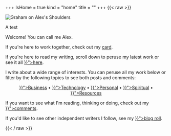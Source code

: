 +++
IsHome = true
kind = "home"
title = ""
+++
{{< raw >}}
<div class="home-page">
  <div class="title-img-container">
    <img class="title-img" src="https://30odha.by.files.1drv.com/y4mKYu6Uh5IYc_-I2yvtnVVEfXY4lJGm960ILB0GLEYamEMHduu_C4BgCJeP3yBc6OjrU8-Stml9OB7kLSdBTpcmuVtmGL-7TdUOSgSCjvAHb6Fs0eMpSYjoHBvK_YT7qTQjwFiWimA_8hb-Is5zNRnfelGBXsya1K-OLg_rkzOw3L2eLQ9ff92PMD0D-aq8dAQjCreVni7aX3vUFO1-Y5R8Q?width=495&height=660&cropmode=none" alt="Graham on Alex's Shoulders">
  </div>

  <div class="title-body">
      <p>A test</p>
      <p>Welcome! You can call me Alex.</p>
      <p>If you're here to work together, check out my <a href="#card">card</a>.</p>
      <p>If you're here to read my writing, scroll down to peruse my latest work or see it all <a href="{{< ref "/posts" >}}">here</a>.</p>
      <p>I write about a wide range of interests. You can peruse all my work below or filter by the following topics to see both posts and comments:</p>
      <div style="text-align: center;">
      <a href="{{< ref "/categories/business" >}}">Business</a> &bull;
      <a href="{{< ref "/categories/technology" >}}">Technology</a> &bull;
      <a href="{{< ref "/categories/personal" >}}">Personal</a> &bull;
      <a href="{{< ref "/categories/spiritual" >}}">Spiritual</a> &bull;
      <a href="{{< ref "/categories/resources" >}}">Resources</a>
      </div>
      <p>If you want to see what I'm reading, thinking or doing, check out my <a href="{{< ref "/comments" >}}">comments</a>.</p>
      <p>If you'd like to see other independent writers I follow, see my <a href="{{< ref "/blogroll/_index.md" >}}">blog roll</a>.</p>
  </div>
</div>
{{< / raw >}}
